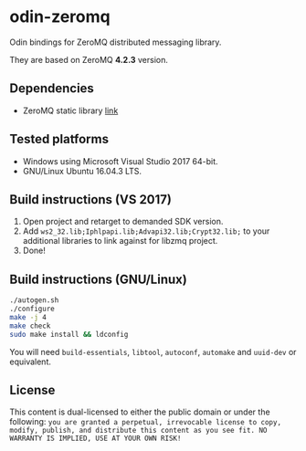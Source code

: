 # odin-zeromq

Odin bindings for ZeroMQ distributed messaging library.

They are based on ZeroMQ **4.2.3** version.

## Dependencies

* ZeroMQ static library [link](http://zeromq.org/)

## Tested platforms
* Windows using Microsoft Visual Studio 2017 64-bit.
* GNU/Linux Ubuntu 16.04.3 LTS.


## Build instructions (VS 2017)
1. Open project and retarget to demanded SDK version.
2. Add `ws2_32.lib;Iphlpapi.lib;Advapi32.lib;Crypt32.lib;` to your additional libraries to link against for libzmq project.
3. Done!

## Build instructions (GNU/Linux)
```sh
./autogen.sh
./configure    
make -j 4
make check 
sudo make install && ldconfig
```
You will need `build-essentials`, `libtool`, `autoconf`, `automake` and `uuid-dev` or equivalent.


## License

This content is dual-licensed to either the public domain or under the following: `you are granted a perpetual, irrevocable license to copy, modify,
    publish, and distribute this content as you see fit. NO WARRANTY IS IMPLIED, USE AT YOUR OWN RISK!`
